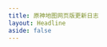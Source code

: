 ```yaml
---
title: 原神地图网页版更新日志
layout: Headline
aside: false
---
```


<script>
    if(window)
        window.location.href = `../blog/${window.VITE_BLOG_CHANGELOG_WEB_JA_ID}`;
</script>
